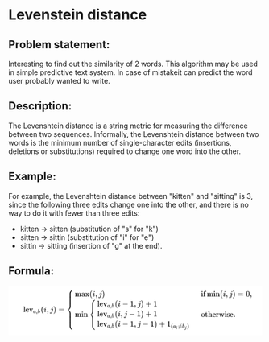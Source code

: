 # Levenstein distance

Problem statement:
-----------------

Interesting to find out the similarity of 2 words. This algorithm may be used in simple predictive text system. In case of mistakeit can predict the word user probably wanted to write.

Description:
-----------

The Levenshtein distance is a string metric for measuring the difference between two sequences. Informally, the Levenshtein distance between two words is the minimum number of single-character edits (insertions, deletions or substitutions) required to change one word into the other.

Example:
--------

For example, the Levenshtein distance between "kitten" and "sitting" is 3, since the following three edits change one into the other, and there is no way to do it with fewer than three edits:

- kitten → sitten (substitution of "s" for "k")
- sitten → sittin (substitution of "i" for "e")
- sittin → sitting (insertion of "g" at the end).

Formula:
-------
![Alt text](https://github.com/lll-phill-lll/codes/blob/master/Levenshtein%20distance/formula.png "Formula")
